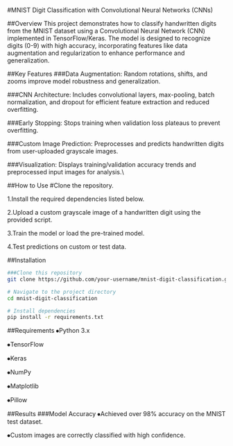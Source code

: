#MNIST Digit Classification with Convolutional Neural Networks (CNNs)


##Overview
This project demonstrates how to classify handwritten digits from the MNIST dataset using a Convolutional Neural Network (CNN) implemented in TensorFlow/Keras. The model is designed to recognize digits (0-9) with high accuracy, incorporating features like data augmentation and regularization to enhance performance and generalization.

##Key Features
###Data Augmentation: Random rotations, shifts, and zooms improve model robustness and generalization.

###CNN Architecture: Includes convolutional layers, max-pooling, batch normalization, and dropout for efficient feature extraction and reduced overfitting.

###Early Stopping: Stops training when validation loss plateaus to prevent overfitting.

###Custom Image Prediction: Preprocesses and predicts handwritten digits from user-uploaded grayscale images.

###Visualization: Displays training/validation accuracy trends and preprocessed input images for analysis.\

##How to Use
#Clone the repository.

1.Install the required dependencies listed below.

2.Upload a custom grayscale image of a handwritten digit using the provided script.

3.Train the model or load the pre-trained model.

4.Test predictions on custom or test data.

##Installation
```bash
###Clone this repository
git clone https://github.com/your-username/mnist-digit-classification.git

# Navigate to the project directory
cd mnist-digit-classification

# Install dependencies
pip install -r requirements.txt
```
##Requirements
⦁Python 3.x

⦁TensorFlow

⦁Keras

⦁NumPy

⦁Matplotlib

⦁Pillow

##Results
###Model Accuracy
⦁Achieved over 98% accuracy on the MNIST test dataset.

⦁Custom images are correctly classified with high confidence.
